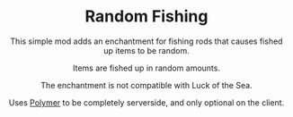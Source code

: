 <div align="center">

# Random Fishing

This simple mod adds an enchantment for fishing rods that causes fished up items to be random.

Items are fished up in random amounts.

The enchantment is not compatible with Luck of the Sea.

Uses [Polymer](https://github.com/Patbox/polymer) to be completely serverside, and only optional on the client.

</div>
